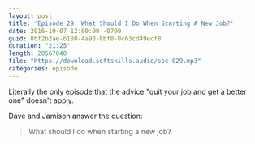 ```yaml
---
layout: post
title: 'Episode 29: What Should I Do When Starting A New Job?'
date: 2016-10-07 12:00:00 -0700
guid: 8bf2b2ae-b180-4a93-8bf8-0c63cd49ecf8
duration: "21:25"
length: 20567040
file: "https://download.softskills.audio/sse-029.mp3"
categories: episode
---
```


Literally the only episode that the advice "quit your job and get a better one" doesn't apply.

Dave and Jamison answer the question:

> What should I do when starting a new job?
